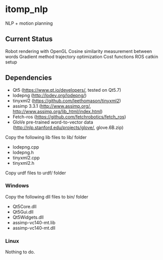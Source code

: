 # itomp_nlp
NLP + motion planning

## Current Status
Robot rendering with OpenGL
Cosine similarity measurement between words
Gradient method trajectory optimization
Cost functions
ROS catkin setup

## Dependencies
* Qt5 (https://www.qt.io/developers/, tested on Qt5.7)
* lodepng (http://lodev.org/lodepng/)
* tinyxml2 (https://github.com/leethomason/tinyxml2)
* assimp 3.3.1 (http://www.assimp.org/, http://www.assimp.org/lib_html/index.html)
* Fetch-ros (https://github.com/fetchrobotics/fetch_ros)
* GloVe pre-trained word-to-vector data (http://nlp.stanford.edu/projects/glove/, glove.6B.zip)

Copy the following lib files to lib/ folder
* lodepng.cpp
* lodepng.h
* tinyxml2.cpp
* tinyxml2.h

Copy urdf files to urdf/ folder

### Windows
Copy the following dll files to bin/ folder
* Qt5Core.dll
* Qt5Gui.dll
* Qt5Widgets.dll
* assimp-vc140-mt.lib
* assimp-vc140-mt.dll

### Linux
Nothing to do.
